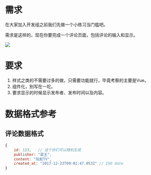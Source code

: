 # 需求
在大家加入开发组之前我们先做一个小练习当门槛吧。

需求是这样的，现在你要完成一个评论页面，包括评论的输入和显示。

![](https://user-gold-cdn.xitu.io/2017/12/23/1608297fa1b24431?w=549&h=429&f=png&s=18147)

# 要求
1. 样式之类的不需要过多的做，只需要功能就行，毕竟考察的主要是Vue。
2. 组件化，别写在一坨。
3. 要求显示的时候显示发布者、发布时间以及内容。

# 数据格式参考
## 评论数据格式
```Javascript
{
    id: 123,   // 这个你们可以随机生成
    publisher: "梁王",
    content: "玩蛇TV",
    created_at: "2017-12-23T09:01:47.053Z" // ISO date
}

```

